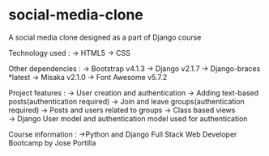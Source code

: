 # social-media-clone
A social media clone designed as a part of Django course

Technology used : 
-> HTML5 
-> CSS

Other dependencies : 
-> Bootstrap v4.1.3 
-> Django v2.1.7
-> Django-braces *latest
-> Misaka v2.1.0
-> Font Awesome v5.7.2

Project features : 
-> User creation and authentication 
-> Adding text-based posts(authentication required)
-> Join and leave groups(authentication required)
-> Posts and users related to groups
-> Class based views  
-> Django User model and authentication model used for authentication

Course information : ->Python and Django Full Stack Web Developer Bootcamp by Jose Portilla
